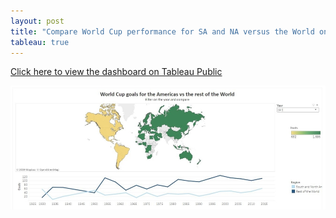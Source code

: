 ```yaml
---
layout: post
title: "Compare World Cup performance for SA and NA versus the World on Tableau"
tableau: true
---
```



[Click here to view the dashboard on Tableau Public](https://public.tableau.com/views/Worldcupgoals_15606256110380/WorldCupgoalsfortheAmericasvstherestoftheWorld?:embed=y&:display_count=yes&:origin=viz_share_link)

![tabdash](/assets/goalviz.jpg)
